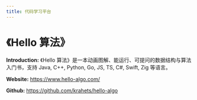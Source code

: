 ```yaml
---
title: 代码学习平台
---
```


# 《Hello 算法》

**Introduction:** 《Hello 算法》是一本动画图解、能运行、可提问的数据结构与算法入门书，支持 Java, C++, Python, Go, JS, TS, C#, Swift, Zig 等语言。

**Website:** https://www.hello-algo.com/

**Github:** https://github.com/krahets/hello-algo
